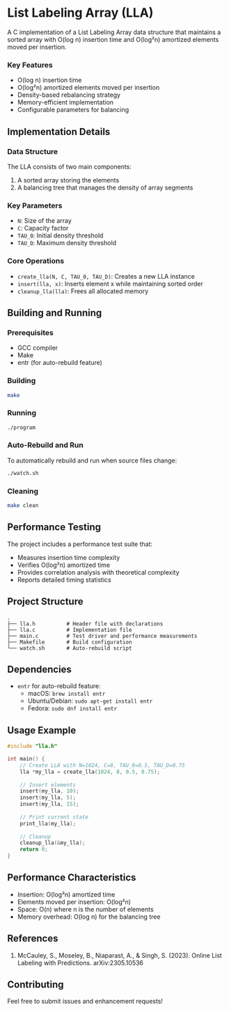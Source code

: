 # List Labeling Array (LLA)

A C implementation of a List Labeling Array data structure that maintains a sorted array with O(log n) insertion time and O(log²n) amortized elements moved per insertion.

### Key Features

- O(log n) insertion time
- O(log²n) amortized elements moved per insertion
- Density-based rebalancing strategy
- Memory-efficient implementation
- Configurable parameters for balancing

## Implementation Details

### Data Structure

The LLA consists of two main components:
1. A sorted array storing the elements
2. A balancing tree that manages the density of array segments

### Key Parameters

- `N`: Size of the array
- `C`: Capacity factor
- `TAU_0`: Initial density threshold
- `TAU_D`: Maximum density threshold

### Core Operations

- `create_lla(N, C, TAU_0, TAU_D)`: Creates a new LLA instance
- `insert(lla, x)`: Inserts element x while maintaining sorted order
- `cleanup_lla(lla)`: Frees all allocated memory

## Building and Running

### Prerequisites

- GCC compiler
- Make
- entr (for auto-rebuild feature)

### Building

```bash
make
```

### Running

```bash
./program
```

### Auto-Rebuild and Run

To automatically rebuild and run when source files change:
```bash
./watch.sh
```

### Cleaning

```bash
make clean
```

## Performance Testing

The project includes a performance test suite that:
- Measures insertion time complexity
- Verifies O(log²n) amortized time
- Provides correlation analysis with theoretical complexity
- Reports detailed timing statistics

## Project Structure

```
.
├── lla.h          # Header file with declarations
├── lla.c          # Implementation file
├── main.c         # Test driver and performance measurements
├── Makefile       # Build configuration
└── watch.sh       # Auto-rebuild script
```

## Dependencies

- `entr` for auto-rebuild feature:
  - macOS: `brew install entr`
  - Ubuntu/Debian: `sudo apt-get install entr`
  - Fedora: `sudo dnf install entr`

## Usage Example

```c
#include "lla.h"

int main() {
    // Create LLA with N=1024, C=8, TAU_0=0.5, TAU_D=0.75
    lla *my_lla = create_lla(1024, 8, 0.5, 0.75);
    
    // Insert elements
    insert(my_lla, 10);
    insert(my_lla, 5);
    insert(my_lla, 15);
    
    // Print current state
    print_lla(my_lla);
    
    // Cleanup
    cleanup_lla(&my_lla);
    return 0;
}
```

## Performance Characteristics

- Insertion: O(log²n) amortized time
- Elements moved per insertion: O(log²n)
- Space: O(n) where n is the number of elements
- Memory overhead: O(log n) for the balancing tree

## References

1. McCauley, S., Moseley, B., Niaparast, A., & Singh, S. (2023). Online List Labeling with Predictions. arXiv:2305.10536

## Contributing

Feel free to submit issues and enhancement requests!
